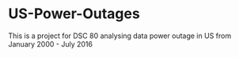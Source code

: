 # US-Power-Outages
This is a project for DSC 80 analysing data power outage in US from January 2000 - July 2016

